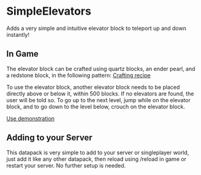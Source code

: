 # SimpleElevators
 Adds a very simple and intuitive elevator block to teleport up and down instantly!

## In Game
The elevator block can be crafted using quartz blocks, an ender pearl, and a redstone block, in the following pattern:
[Crafting recipe](assets/recipe.png)

To use the elevator block, another elevator block needs to be placed directly above or below it, within 500 blocks. If no elevators are found, the user will be told so. To go up to the next level, jump while on the elevator block, and to go down to the level below, crouch on the elevator block.

[Use demonstration](assets/demo.gif)

## Adding to your Server

This datapack is very simple to add to your server or singleplayer world, just add it like any other datapack, then reload using /reload in game or restart your server. No further setup is needed.